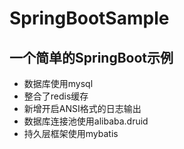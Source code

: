 # SpringBootSample
## 一个简单的SpringBoot示例
* 数据库使用mysql
* 整合了redis缓存
* 新增开启ANSI格式的日志输出
* 数据库连接池使用alibaba.druid
* 持久层框架使用mybatis